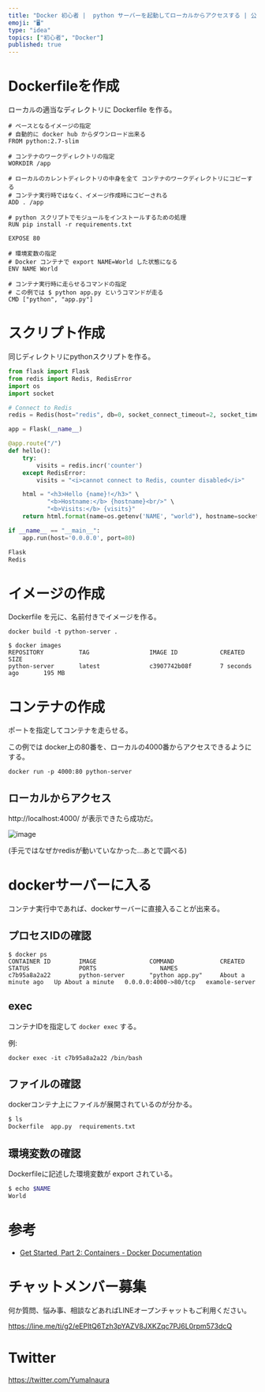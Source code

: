 ```yaml
---
title: "Docker 初心者 |  python サーバーを起動してローカルからアクセスする | 公式チュートリアル part2 より"
emoji: "🖥"
type: "idea"
topics: ["初心者", "Docker"]
published: true
---
```


# Dockerfileを作成

ローカルの適当なディレクトリに Dockerfile を作る。

```bash:Dockerfile
# ベースとなるイメージの指定
# 自動的に docker hub からダウンロード出来る
FROM python:2.7-slim

# コンテナのワークディレクトリの指定
WORKDIR /app

# ローカルのカレントディレクトリの中身を全て コンテナのワークディレクトリにコピーする
# コンテナ実行時ではなく、イメージ作成時にコピーされる
ADD . /app

# python スクリプトでモジュールをインストールするための処理
RUN pip install -r requirements.txt

EXPOSE 80

# 環境変数の指定
# Docker コンテナで export NAME=World した状態になる
ENV NAME World

# コンテナ実行時に走らせるコマンドの指定
# この例では $ python app.py というコマンドが走る
CMD ["python", "app.py"]
```

# スクリプト作成

同じディレクトリにpythonスクリプトを作る。

```py:app.py
from flask import Flask
from redis import Redis, RedisError
import os
import socket

# Connect to Redis
redis = Redis(host="redis", db=0, socket_connect_timeout=2, socket_timeout=2)

app = Flask(__name__)

@app.route("/")
def hello():
    try:
        visits = redis.incr('counter')
    except RedisError:
        visits = "<i>cannot connect to Redis, counter disabled</i>"

    html = "<h3>Hello {name}!</h3>" \
           "<b>Hostname:</b> {hostname}<br/>" \
           "<b>Visits:</b> {visits}"
    return html.format(name=os.getenv('NAME', "world"), hostname=socket.gethostname(), visits=visits)

if __name__ == "__main__":
	app.run(host='0.0.0.0', port=80)
```

```text:requirements.txt
Flask
Redis
```

# イメージの作成

Dockerfile を元に、名前付きでイメージを作る。

```
docker build -t python-server .
```

```
$ docker images
REPOSITORY          TAG                 IMAGE ID            CREATED             SIZE
python-server       latest              c3907742b08f        7 seconds ago       195 MB
```

# コンテナの作成

ポートを指定してコンテナを走らせる。

この例では docker上の80番を、ローカルの4000番からアクセスできるようにする。

```
docker run -p 4000:80 python-server
```

## ローカルからアクセス

http://localhost:4000/ が表示できたら成功だ。

![image](https://qiita-image-store.s3.amazonaws.com/0/89618/0ab1872b-1fd9-16b8-c5d1-5453769328c8.png)

(手元ではなぜかredisが動いていなかった…あとで調べる)

# dockerサーバーに入る

コンテナ実行中であれば、dockerサーバーに直接入ることが出来る。

## プロセスIDの確認

```
$ docker ps
CONTAINER ID        IMAGE               COMMAND             CREATED              STATUS              PORTS                  NAMES
c7b95a8a2a22        python-server       "python app.py"     About a minute ago   Up About a minute   0.0.0.0:4000->80/tcp   examole-server
```

## exec

コンテナIDを指定して `docker exec` する。

例:

```
docker exec -it c7b95a8a2a22 /bin/bash
```

## ファイルの確認

dockerコンテナ上にファイルが展開されているのが分かる。

```bash
$ ls
Dockerfile  app.py  requirements.txt
```

## 環境変数の確認

Dockerfileに記述した環境変数が export されている。

```bash
$ echo $NAME
World
```

# 参考

- [Get Started, Part 2: Containers - Docker Documentation](https://docs.docker.com/get-started/part2/)








<!-- Update From Qiita API -->

# チャットメンバー募集


何か質問、悩み事、相談などあればLINEオープンチャットもご利用ください。

https://line.me/ti/g2/eEPltQ6Tzh3pYAZV8JXKZqc7PJ6L0rpm573dcQ





# Twitter


https://twitter.com/YumaInaura


<!-- Update From Qiita API -->


